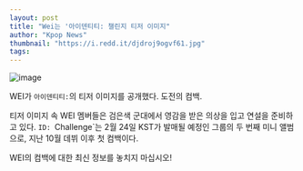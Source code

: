 ```yaml
---
layout: post
title: "Wei는 '아이덴티티: 챌린지 티저 이미지"
author: "Kpop News"
thumbnail: "https://i.redd.it/djdroj9ogvf61.jpg"
tags: 
---
```



![image](https://i.redd.it/djdroj9ogvf61.jpg)

WEI가 `아이덴티티:`의 티저 이미지를 공개했다. 도전의 컴백.

티저 이미지 속 WEI 멤버들은 검은색 군대에서 영감을 받은 의상을 입고 연설을 준비하고 있다. `ID: `Challenge`는 2월 24일 KST가 발매될 예정인 그룹의 두 번째 미니 앨범으로, 지난 10월 데뷔 이후 첫 컴백이다.

WEI의 컴백에 대한 최신 정보를 놓치지 마십시오!